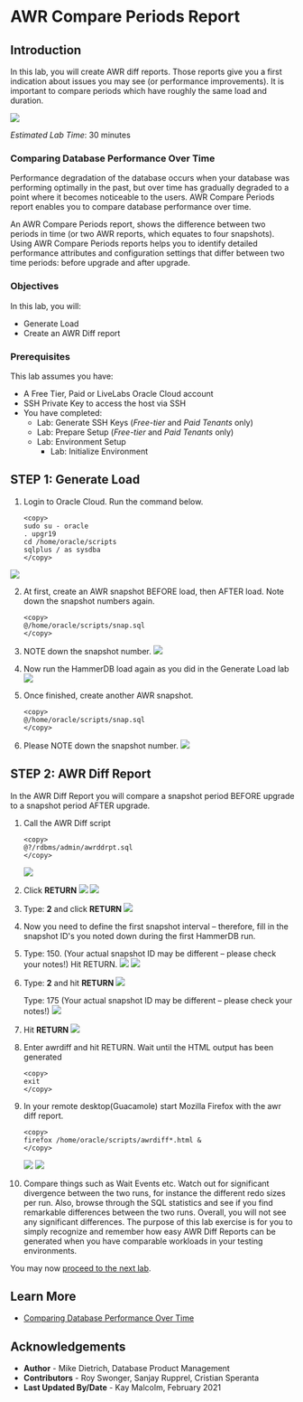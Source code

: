 # AWR Compare Periods Report

## Introduction

In this lab, you will create AWR diff reports. Those reports give you a first indication about issues you may see (or performance improvements). It is important to compare periods which have roughly the same load and duration.

![](./images/awr-compare.png " ")

*Estimated Lab Time*: 30 minutes

### Comparing Database Performance Over Time
Performance degradation of the database occurs when your database was performing optimally in the past, but over time has gradually degraded to a point where it becomes noticeable to the users. AWR Compare Periods report enables you to compare database performance over time.

An AWR Compare Periods report, shows the difference between two periods in time (or two AWR reports, which equates to four snapshots). Using AWR Compare Periods reports helps you to identify detailed performance attributes and configuration settings that differ between two time periods:  before upgrade and after upgrade.

### Objectives

In this lab, you will:
* Generate Load
* Create an AWR Diff report

### Prerequisites
This lab assumes you have:
- A Free Tier, Paid or LiveLabs Oracle Cloud account
- SSH Private Key to access the host via SSH
- You have completed:
    - Lab: Generate SSH Keys (*Free-tier* and *Paid Tenants* only)
    - Lab: Prepare Setup (*Free-tier* and *Paid Tenants* only)
    - Lab: Environment Setup
		- Lab: Initialize Environment

## **STEP 1**: Generate Load

1.  Login to Oracle Cloud.  Run the command below.
	````
	<copy>
	sudo su - oracle
    . upgr19
    cd /home/oracle/scripts
    sqlplus / as sysdba
	</copy>
	````
   ![](./images/upgrade_19c_29.png " ")

2. At first, create an AWR snapshot BEFORE load, then AFTER load. Note down the snapshot numbers again.
   
	````
	<copy>
	@/home/oracle/scripts/snap.sql
	</copy>
	````

3.  NOTE down the snapshot number.
   ![](./images/upgrade_19c_30.png " ")

4. Now run the HammerDB load again as you did in the Generate Load lab
   ![](./images/upgrade_19c_4.png " ")

5. Once finished, create another AWR snapshot.

	````
	<copy>
	@/home/oracle/scripts/snap.sql
	</copy>
	````

6. Please NOTE down the snapshot number.
   ![](./images/upgrade_19c_31.png " ")
   
## **STEP 2**: AWR Diff Report

In the AWR Diff Report you will compare a snapshot period BEFORE upgrade to a snapshot period AFTER upgrade.

1. Call the AWR Diff script

	````
	<copy>
	@?/rdbms/admin/awrddrpt.sql
	</copy>
	````
	![](./images/upgrade_19c_32-2.png " ")

	<!-- ````
	Specify the Report Type
	~~~~~~~~~~~~~~~~~~~~~~~
	Would you like an HTML report, or a plain text report?
	Enter 'html' for an HTML report, or 'text' for plain text
	Defaults to 'html'
	Enter value for report_type:
	```` -->

2. Click **RETURN**
   ![](./images/upgrade_19c_32.png " ")
   ![](./images/upgrade_19c_33-2.png " ")

 
	<!--````
	Instances in this Workload Repository schema
	~~~~~~~~~~~~~~~~~~~~~~~~~~~~~~~~~~~~~~~~~~~~
	DB Id      Inst Num	DB Name      Instance	  Host
	------------ ---------- ---------    ----------   ------
	* 72245725	 1	UPGR	     UPGR	  localhost.lo

	Database Id and Instance Number for the First Pair of Snapshots
	~~~~~~~~~~~~~~~~~~~~~~~~~~~~~~~~~~~~~~~~~~~~~~~~~~~~~~~~~~~~~~~
	Using	72245725 for Database Id for the first pair of snapshots
	Using	       1 for Instance Number for the first pair of snapshots


	Specify the number of days of snapshots to choose from
	~~~~~~~~~~~~~~~~~~~~~~~~~~~~~~~~~~~~~~~~~~~~~~~~~~~~~~
	Entering the number of days (n) will result in the most recent
	(n) days of snapshots being listed.  Pressing  without
	specifying a number lists all completed snapshots.


	Enter value for num_days:
	```` -->

3.  Type: **2** and click **RETURN**
   ![](./images/upgrade_19c_34.png " ")

4. Now you need to define the first snapshot interval – therefore, fill in the snapshot ID's you noted down during the first HammerDB run.
	<!-- ````
	Enter value for num_days: 2

	Listing the last 2 days of Completed Snapshots
	Instance     DB Name	  Snap Id	Snap Started	Snap Level
	------------ ------------ ---------- ------------------ ----------

	UPGR	     UPGR		110  20 Feb 2020 22:12	  1
					111  20 Feb 2020 22:39	  1
					112  20 Feb 2020 22:40	  1
					113  21 Feb 2020 00:05	  1
					114  21 Feb 2020 00:15	  1


	Specify the First Pair of Begin and End Snapshot Ids
	~~~~~~~~~~~~~~~~~~~~~~~~~~~~~~~~~~~~~~~~~~~~~~~~~~~~
	Enter value for begin_snap:
	```` -->

5. Type: 150. (Your actual snapshot ID may be different – please check your notes!) Hit RETURN.
   ![](./images/upgrade_19c_35.png " ")
   ![](./images/upgrade_19c_36.png " ")


6. Type: **2** and hit **RETURN**
   ![](./images/upgrade_19c_37.png " ")

    Type: 175 (Your actual snapshot ID may be different – please check your notes!)
	![](./images/upgrade_19c_38.png " ")

7. Hit **RETURN**
   ![](./images/upgrade_19c_41.png " ")

8.  Enter awrdiff and hit RETURN. Wait until the HTML output has been generated

	````
	<copy>
	exit
	</copy>
	````

9. In your remote desktop(Guacamole) start Mozilla Firefox with the awr diff report.
    

	````
	<copy>
	firefox /home/oracle/scripts/awrdiff*.html &
	</copy>
	````
	![](./images/upgrade_19c_39.png " ")
	![](./images/upgrade_19c_40.png " ")

10. Compare things such as Wait Events etc. Watch out for significant divergence between the two runs, for instance the different redo sizes per run. Also, browse through the SQL statistics and see if you find remarkable differences between the two runs.  Overall, you will not see any significant differences. The purpose of this lab exercise is for you to simply recognize and remember how easy AWR Diff Reports can be generated when you have comparable workloads in your testing environments.

You may now [proceed to the next lab](#next).

## Learn More

* [Comparing Database Performance Over Time](https://docs.oracle.com/en/database/oracle/oracle-database/19/tgdba/comparing-database-performance-over-time.html#GUID-BEDBF986-1A69-459A-90F5-350B8A407516)

## Acknowledgements
* **Author** - Mike Dietrich, Database Product Management
* **Contributors** -  Roy Swonger, Sanjay Rupprel, Cristian Speranta
* **Last Updated By/Date** - Kay Malcolm, February 2021
